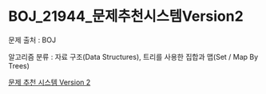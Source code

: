 # BOJ_21944_문제추천시스템Version2
문제 출처 : BOJ

알고리즘 분류 : 자료 구조(Data Structures),  트리를 사용한 집합과 맵(Set / Map By Trees)

[문제 추천 시스템 Version 2](https://www.acmicpc.net/problem/21944)